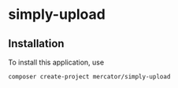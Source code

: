 # simply-upload
## Installation
To install this application, use
```?
composer create-project mercator/simply-upload
```
